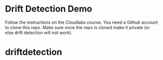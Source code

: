 # Drift Detection Demo

Follow the instructions on the Cloudlabs course.
You need a Github account to clone this repo.
Make sure once the repo is cloned make it private (or else drift detection will not work).


# driftdetection
